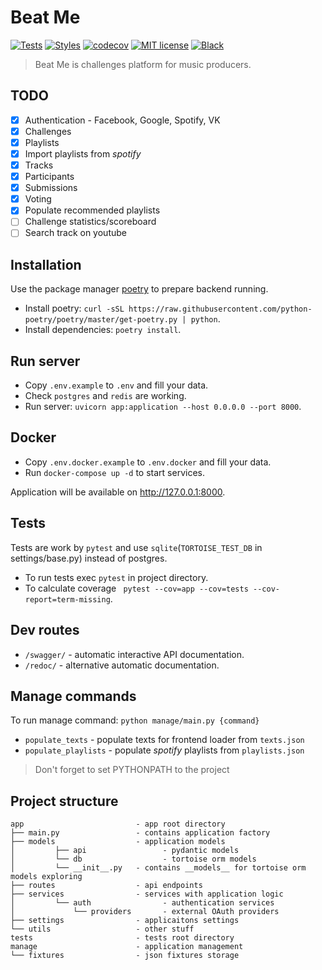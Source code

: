 # Beat Me

[![Tests](https://github.com/beatMeDev/beatMeBackend/workflows/tests/badge.svg)](https://github.com/beatMeDev/beatMeBackend/actions?query=workflow%3Atests)
[![Styles](https://github.com/beatMeDev/beatMeBackend/workflows/styles/badge.svg)](https://github.com/beatMeDev/beatMeBackend/actions?query=workflow%3Astyles)
[![codecov](https://codecov.io/gh/beatMeDev/beatMeBackend/branch/master/graph/badge.svg)](https://codecov.io/gh/beatMeDev/beatMeBackend)
[![MIT license](https://img.shields.io/badge/License-MIT-blue.svg)](https://github.com/beatMeDev/beatMeBackend/blob/master/LICENSE)
[![Black](https://img.shields.io/badge/code%20style-black-000000.svg)](https://github.com/psf/black)


> Beat Me is challenges platform for music producers.

## TODO

- [x] Authentication - Facebook, Google, Spotify, VK
- [x] Challenges
- [x] Playlists
- [x] Import playlists from *spotify*
- [x] Tracks
- [x] Participants
- [x] Submissions
- [x] Voting
- [x] Populate recommended playlists
- [ ] Challenge statistics/scoreboard
- [ ] Search track on youtube

## Installation

Use the package manager [poetry](https://python-poetry.org/) to prepare backend running.

- Install poetry: `curl -sSL https://raw.githubusercontent.com/python-poetry/poetry/master/get-poetry.py | python`.
- Install dependencies: `poetry install`.

## Run server

- Copy `.env.example` to `.env` and fill your data.
- Check `postgres` and `redis` are working.
- Run server: `uvicorn app:application --host 0.0.0.0 --port 8000`.

## Docker

- Copy `.env.docker.example` to `.env.docker` and fill your data.
- Run `docker-compose up -d` to start services.

Application will be available on http://127.0.0.1:8000.

## Tests

Tests are work by `pytest` and use `sqlite`(`TORTOISE_TEST_DB` in settings/base.py) instead of postgres.

- To run tests exec `pytest` in project directory.
- To calculate coverage ` pytest --cov=app --cov=tests --cov-report=term-missing`.

## Dev routes

- `/swagger/` - automatic interactive API documentation.
- `/redoc/` - alternative automatic documentation.

## Manage commands
To run manage command: `python manage/main.py {command}`

- `populate_texts` - populate texts for frontend loader from `texts.json`
- `populate_playlists` - populate *spotify* playlists from `playlists.json`

> Don't forget to set PYTHONPATH to the project

## Project structure

```
app                         - app root directory
├── main.py                 - contains application factory
├── models                  - application models
│         ├── api                 - pydantic models
│         └── db                  - tortoise orm models
│         └── __init__.py   - contains __models__ for tortoise orm models exploring
├── routes                  - api endpoints
├── services                - services with application logic
│         └── auth                - authentication services
│             └── providers       - external OAuth providers
├── settings                - applicaitons settings
└── utils                   - other stuff
tests                       - tests root directory
manage                      - application management
└── fixtures                - json fixtures storage
```
